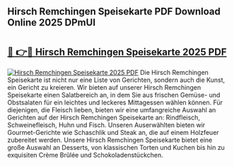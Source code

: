 ## Hirsch Remchingen Speisekarte PDF Download Online 2025 DPmUI

# <h2><a href="http://gc7kcen.nevu.top/?p=Hirsch+Remchingen+Speisekarte">🔗 👉🔴 Hirsch Remchingen Speisekarte 2025 PDF</a></h2>

[![Hirsch Remchingen Speisekarte 2025 PDF](https://i.imgur.com/dBaPXMq.png)](http://gc7kcen.nevu.top/?p=Hirsch+Remchingen+Speisekarte)
Die Hirsch Remchingen Speisekarte ist nicht nur eine Liste von Gerichten, sondern auch die Kunst, ein Gericht zu kreieren. Wir bieten auf unserer Hirsch Remchingen Speisekarte einen Salatbereich an, in dem Sie aus frischen Gemüse- und Obstsalaten für ein leichtes und leckeres Mittagessen wählen können. Für diejenigen, die Fleisch lieben, bieten wir eine umfangreiche Auswahl an Gerichten auf der Hirsch Remchingen Speisekarte an: Rindfleisch, Schweinefleisch, Huhn und Fisch. Unseren Auserwählten bieten wir Gourmet-Gerichte wie Schaschlik und Steak an, die auf einem Holzfeuer zubereitet werden. Unsere Hirsch Remchingen Speisekarte bietet eine große Auswahl an Desserts, von klassischen Torten und Kuchen bis hin zu exquisiten Crème Brûlée und Schokoladenstückchen.
